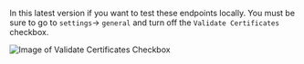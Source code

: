 In this latest version if you want to test these endpoints locally. You must be sure to go to `settings`-> `general` and turn off the `Validate Certificates` checkbox.

![Image of Validate Certificates Checkbox](https://raw.githubusercontent.com/thedevdojo/laravel-wave-api-endpoints/main/validate-certificates-image.png)